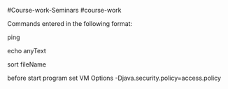 #Course-work-Seminars #course-work

Commands entered in the following format:

ping 

echo anyText 

sort fileName

before start program set VM Options -Djava.security.policy=access.policy
